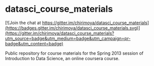 datasci_course_materials
========================

[![Join the chat at https://gitter.im/chirimoya/datasci_course_materials](https://badges.gitter.im/chirimoya/datasci_course_materials.svg)](https://gitter.im/chirimoya/datasci_course_materials?utm_source=badge&utm_medium=badge&utm_campaign=pr-badge&utm_content=badge)

Public repository for course materials for the Spring 2013 session of Introduction to Data Science, an online coursera course.

